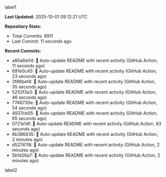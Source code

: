 
label1 
<!-- ACTIVITY_START -->
**Last Updated:** 2025-10-01 09:12:21 UTC

**Repository Stats:**
- Total Commits: 8911
- Last Commit: 11 seconds ago

**Recent Commits:**
- a80a6e04: 🤖 Auto-update README with recent activity (GitHub Action, 11 seconds ago)
- 691e0c45: 🤖 Auto-update README with recent activity (GitHub Action, 23 seconds ago)
- 2f86bef4: 🤖 Auto-update README with recent activity (GitHub Action, 35 seconds ago)
- 5252f3a3: 🤖 Auto-update README with recent activity (GitHub Action, 46 seconds ago)
- 7746730e: 🤖 Auto-update README with recent activity (GitHub Action, 54 seconds ago)
- 4937cb05: 🤖 Auto-update README with recent activity (GitHub Action, 65 seconds ago)
- 0721e1df: 🤖 Auto-update README with recent activity (GitHub Action, 83 seconds ago)
- 6b386635: 🤖 Auto-update README with recent activity (GitHub Action, 2 minutes ago)
- d5274118: 🤖 Auto-update README with recent activity (GitHub Action, 2 minutes ago)
- 5b1d26a7: 🤖 Auto-update README with recent activity (GitHub Action, 2 minutes ago)
<!-- ACTIVITY_END -->

label2
